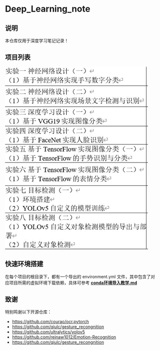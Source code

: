 # Deep_Learning_note
## 说明

本仓库仅用于深度学习笔记记录！

## 项目列表

![img](https://raw.githubusercontent.com/kurisaW/picbed/main/img2023/202305231149520.jpg)

## 快速环境搭建

在每个项目的根目录下，都有一个导出的 environment.yml 文件，其中包含了对应项目所需的虚拟环境下载依赖，具体可参考 **[conda环境导入教学.md](https://github.com/kurisaW/Deep_Learning_note/blob/main/conda%E7%8E%AF%E5%A2%83%E5%AF%BC%E5%85%A5%E6%95%99%E5%AD%A6.md)**

## 致谢

特别鸣谢以下开源仓库：

* https://github.com/courao/ocr.pytorch
* https://github.com/qiulc/gesture_recongnition
* https://github.com/ultralytics/yolov5
* https://github.com/reinaw1012/Emotion-Recognition
* https://github.com/qiulc/gesture_recongnition
